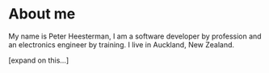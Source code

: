 # About me

My name is Peter Heesterman, I am a software developer by profession and an electronics engineer by training. I live in Auckland, New Zealand.

[expand on this...]
